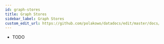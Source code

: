```yaml
---
id: graph-stores
title: Graph Stores
sidebar_label: Graph Stores
custom_edit_url: https://github.com/polakowo/datadocs/edit/master/docs/big-data/graph-stores.md
---
```


- TODO